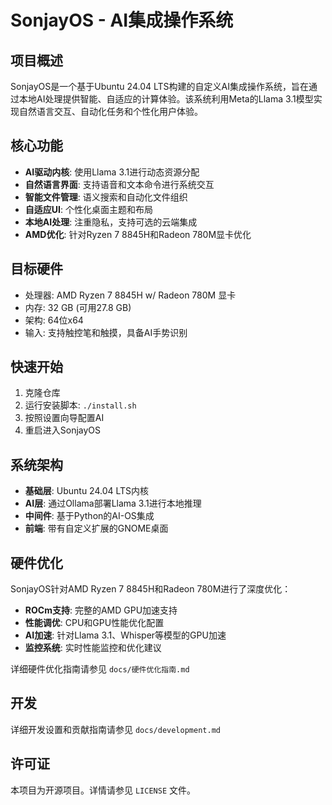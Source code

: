 # SonjayOS - AI集成操作系统

## 项目概述
SonjayOS是一个基于Ubuntu 24.04 LTS构建的自定义AI集成操作系统，旨在通过本地AI处理提供智能、自适应的计算体验。该系统利用Meta的Llama 3.1模型实现自然语言交互、自动化任务和个性化用户体验。

## 核心功能
- **AI驱动内核**: 使用Llama 3.1进行动态资源分配
- **自然语言界面**: 支持语音和文本命令进行系统交互
- **智能文件管理**: 语义搜索和自动化文件组织
- **自适应UI**: 个性化桌面主题和布局
- **本地AI处理**: 注重隐私，支持可选的云端集成
- **AMD优化**: 针对Ryzen 7 8845H和Radeon 780M显卡优化

## 目标硬件
- 处理器: AMD Ryzen 7 8845H w/ Radeon 780M 显卡
- 内存: 32 GB (可用27.8 GB)
- 架构: 64位x64
- 输入: 支持触控笔和触摸，具备AI手势识别

## 快速开始
1. 克隆仓库
2. 运行安装脚本: `./install.sh`
3. 按照设置向导配置AI
4. 重启进入SonjayOS

## 系统架构
- **基础层**: Ubuntu 24.04 LTS内核
- **AI层**: 通过Ollama部署Llama 3.1进行本地推理
- **中间件**: 基于Python的AI-OS集成
- **前端**: 带有自定义扩展的GNOME桌面

## 硬件优化
SonjayOS针对AMD Ryzen 7 8845H和Radeon 780M进行了深度优化：
- **ROCm支持**: 完整的AMD GPU加速支持
- **性能调优**: CPU和GPU性能优化配置
- **AI加速**: 针对Llama 3.1、Whisper等模型的GPU加速
- **监控系统**: 实时性能监控和优化建议

详细硬件优化指南请参见 `docs/硬件优化指南.md`

## 开发
详细开发设置和贡献指南请参见 `docs/development.md`

## 许可证
本项目为开源项目。详情请参见 `LICENSE` 文件。
